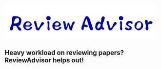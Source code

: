 
<img src="./fig/logo.png" width="500" class="center">

## Heavy workload on reviewing papers?  ReviewAdvisor helps out!
